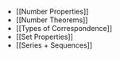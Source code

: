- [[Number Properties]]
-  [[Number Theorems]]
- [[Types of Correspondence]]
- [[Set Properties]]
-  [[Series + Sequences]]
